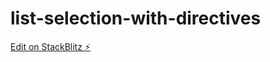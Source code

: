 # list-selection-with-directives

[Edit on StackBlitz ⚡️](https://stackblitz.com/edit/list-selection-with-directives)